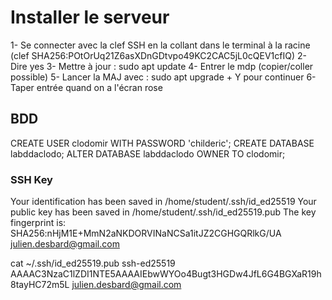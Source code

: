 # Installer le serveur

1- Se connecter avec la clef SSH en la collant dans le terminal à la racine (clef SHA256:POtOrUq21Z6asXDnGDtvpo49KC2CAC5jL0cQEV1cfIQ)
2- Dire yes
3- Mettre à jour : sudo apt update
4- Entrer le mdp (copier/coller possible)
5- Lancer la MAJ avec : sudo apt upgrade + Y pour continuer
6- Taper entrée quand on a l'écran rose

## BDD

CREATE USER clodomir WITH PASSWORD 'childeric';
CREATE DATABASE labddaclodo;
ALTER DATABASE labddaclodo OWNER TO clodomir;

### SSH Key

Your identification has been saved in /home/student/.ssh/id_ed25519
Your public key has been saved in /home/student/.ssh/id_ed25519.pub
The key fingerprint is:
SHA256:nHjM1E+MmN2aNKDORVINaNCSa1itJZ2CGHGQRlkG/UA julien.desbard@gmail.com

cat ~/.ssh/id_ed25519.pub
ssh-ed25519 AAAAC3NzaC1lZDI1NTE5AAAAIEbwWYOo4Bugt3HGDw4JfL6G4BGXaR19h8tayHC72m5L julien.desbard@gmail.com